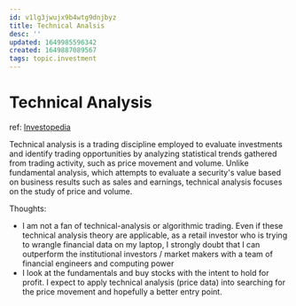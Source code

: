 ```yaml
---
id: v1lg3jwujx9b4wtg9dnjbyz
title: Technical Analsis
desc: ''
updated: 1649985596342
created: 1649887089567
tags: topic.investment
---
```

# Technical Analysis

ref: [Investopedia](https://www.investopedia.com/terms/t/technicalanalysis.asp)

Technical analysis is a trading discipline employed to evaluate investments and identify trading opportunities by analyzing statistical trends gathered from trading activity, such as price movement and volume. Unlike fundamental analysis, which attempts to evaluate a security's value based on business results such as sales and earnings, technical analysis focuses on the study of price and volume.

Thoughts: 
- I am not a fan of technical-analysis or algorithmic trading. Even if these technical analysis theory are applicable, as a retail investor who is trying to wrangle financial data on my laptop, I strongly doubt that I can outperform the institutional investors / market makers with a team of financial engineers and computing power
- I look at the fundamentals and buy stocks with the intent to hold for profit. I expect to apply technical analysis (price data) into searching for the price movement and hopefully a better entry point.